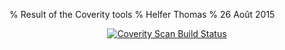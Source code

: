 % Result of the Coverity tools
% Helfer Thomas
% 26 Août 2015

<center>
<a href="https://scan.coverity.com/projects/tfel">
	<img alt="Coverity Scan Build Status"
		src="https://scan.coverity.com/projects/6154/badge.svg"/>
		</a>
</center>
